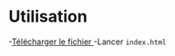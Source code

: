 # Utilisation
-[Télécharger le fichier ](https://github.com/Emilien-B/Projet-d-arts-en-cours-/archive/refs/heads/main.zip)
-Lancer `index.html`